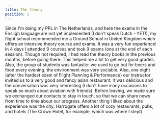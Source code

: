 ```yaml
---
title: The theory
position: 5
---
```


Since I'm doing my PPL in The Netherlands, and here the exams in the Ensligh language are not yet implemented (I don't speak Dutch - YET!), my flight school recommended me a Ground School in United Kingdom which offers an intensive theory course and exams. It was a very fun experience! In 4 days I attended 9 courses and took 9 exams (one at the end of each session). Though not required, I had read the theory books in the previous months, before going there. This helped me a lot to get very good grades. Also, the group of students was fantastic: we used to go out for beers and food every evening, the environment was very sociable. Also, one night (after the hardest exam of Flight Planning & Performance) our instructor invited us to a very good and fancy asian restaurant. It was delicious and the conversation was very interesting (I don't have many occasions to speak so much about aviation with friends). Before leaving, we made sure we exchanged our contacts to stay in touch, so that we can share news from time to time about our progress. Another thing I liked about the experience was the city: Harrogate offers a lot of cozy restaurants, pubs, and hotels (The Crown Hotel, for example, which was where I slept)
